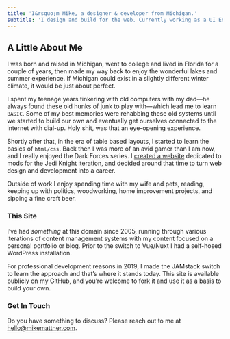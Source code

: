 ```yaml
---
title: 'I&rsquo;m Mike, a designer & developer from Michigan.'
subtitle: 'I design and build for the web. Currently working as a UI Engineer at AccuLynx.'
---
```


## A Little About Me

I was born and raised in Michigan, went to college and lived in Florida for a couple of years, then made my way back to enjoy the wonderful lakes and summer experience. If Michigan could exist in a slightly different winter climate, it would be just about perfect.

I spent my teenage years tinkering with old computers with my dad—he always found these old hunks of junk to play with—which lead me to learn `BASIC`. Some of my best memories were rehabbing these old systems until we started to build our own and eventually get ourselves connected to the internet with dial-up. Holy shit, was that an eye-opening experience.

Shortly after that, in the era of table based layouts, I started to learn the basics of `html/css`. Back then I was more of an avid gamer than I am now, and I really enjoyed the Dark Forces series. I [created a website](https://web.archive.org/web/19990202084434/http://www.jediknight.net/yoda/) dedicated to mods for the Jedi Knight iteration, and decided around that time to turn web design and development into a career.

Outside of work I enjoy spending time with my wife and pets, reading, keeping up with politics, woodworking, home improvement projects, and sipping a fine craft beer.

### This Site

I’ve had *something* at this domain since 2005, running through various iterations of content management systems with my content focused on a personal portfolio or blog. Prior to the switch to Vue/Nuxt I had a self-hosed WordPress installation.

For professional development reasons in 2019, I made the JAMstack switch to learn the approach and that’s where it stands today. This site is available publicly on my GitHub, and you’re welcome to fork it and use it as a basis to build your own.

### Get In Touch

Do you have something to discuss? Please reach out to me at [hello@mikemattner.com](mailto:hello@mikemattner.com).
